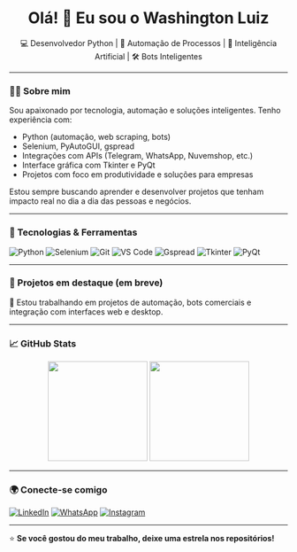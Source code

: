 <h1 align="center">Olá! 👋 Eu sou o Washington Luiz</h1>

<p align="center">
  💻 Desenvolvedor Python | 🤖 Automação de Processos | 🧠 Inteligência Artificial | 🛠️ Bots Inteligentes
</p>

---

### 🧑‍💻 Sobre mim

Sou apaixonado por tecnologia, automação e soluções inteligentes. Tenho experiência com:

- Python (automação, web scraping, bots)
- Selenium, PyAutoGUI, gspread
- Integrações com APIs (Telegram, WhatsApp, Nuvemshop, etc.)
- Interface gráfica com Tkinter e PyQt
- Projetos com foco em produtividade e soluções para empresas

Estou sempre buscando aprender e desenvolver projetos que tenham impacto real no dia a dia das pessoas e negócios.

---

### 🚀 Tecnologias & Ferramentas

![Python](https://img.icons8.com/color/48/000000/python--v1.png)
![Selenium](https://img.shields.io/badge/-Selenium-333333?style=flat&logo=selenium)
![Git](https://img.shields.io/badge/-Git-333333?style=flat&logo=git)
![VS Code](https://img.shields.io/badge/-VS%20Code-333333?style=flat&logo=visual-studio-code)
![Gspread](https://img.shields.io/badge/-Gspread-333333?style=flat&logo=google-sheets)
![Tkinter](https://img.shields.io/badge/-Tkinter-333333?style=flat)
![PyQt](https://img.shields.io/badge/-PyQt-333333?style=flat)

---

### 📌 Projetos em destaque (em breve)

🔧 Estou trabalhando em projetos de automação, bots comerciais e integração com interfaces web e desktop.

---

### 📈 GitHub Stats

<p align="center">
  <img height="180em" src="https://github-readme-stats.vercel.app/api?username=WashingtonLuiz2312&show_icons=true&theme=tokyonight"/>
  <img height="180em" src="https://github-readme-stats.vercel.app/api/top-langs/?username=WashingtonLuiz2312&layout=compact&theme=tokyonight"/>
</p>

---

### 🌍 Conecte-se comigo

[![LinkedIn](https://img.shields.io/badge/-LinkedIn-0A66C2?style=flat&logo=linkedin&logoColor=white)](https://www.linkedin.com/in/seu-usuario-aqui)
[![WhatsApp](https://img.shields.io/badge/-WhatsApp-25D366?style=flat&logo=whatsapp&logoColor=white)](https://wa.me/seunumeroaqui)
[![Instagram](https://img.shields.io/badge/-Instagram-E4405F?style=flat&logo=instagram&logoColor=white)](https://www.instagram.com/seuusuario)

---

⭐ **Se você gostou do meu trabalho, deixe uma estrela nos repositórios!**

